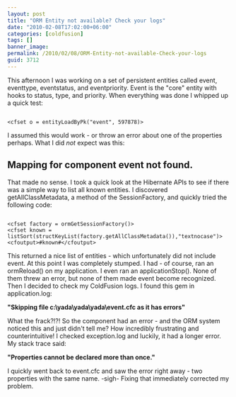 ```yaml
---
layout: post
title: "ORM Entity not available? Check your logs"
date: "2010-02-08T17:02:00+06:00"
categories: [coldfusion]
tags: []
banner_image: 
permalink: /2010/02/08/ORM-Entity-not-available-Check-your-logs
guid: 3712
---
```


This afternoon I was working on a set of persistent entities called event, eventtype, eventstatus, and eventpriority. Event is the "core" entity with hooks to status, type, and priority. When everything was done I whipped up a quick test:

<p>

<code>
&lt;cfset o = entityLoadByPk("event", 597878)&gt;
</code>

I assumed this would work - or throw an error about one of the properties perhaps. What I did <i>not</i> expect was this:

<h2>Mapping for component event not found.</h2>
<!--more-->
<p>

That made no sense. I took a quick look at the Hibernate APIs to see if there was a simple way to list all known entities. I discovered getAllClassMetadata, a method of the SessionFactory, and quickly tried the following code:

<p>

<code>
&lt;cfset factory = ormGetSessionFactory()&gt;
&lt;cfset known = listSort(structKeyList(factory.getAllClassMetadata()),"textnocase")&gt;
&lt;cfoutput&gt;#known#&lt;/cfoutput&gt;
</code>

<p>

This returned a nice list of entities - which unfortunately did not include event. At this point I was completely stumped. I had - of course, ran an ormReload() on my application. I even ran an applicationStop(). None of them threw an error, but none of them made event become recognized. Then I decided to check my ColdFusion logs. I found this gem in application.log:

<p>

<b>"Skipping file c:\yada\yada\yada\event.cfc as it has errors"</b>

<p>

What the frack?!?! So the component had an error - and the ORM system noticed this and just didn't tell me? How incredibly frustrating and counterintuitive! I checked exception.log and luckily, it had a longer error. My stack trace said: 

<p>

<b>"Properties cannot be declared more than once."</b>

<p>

I quickly went back to event.cfc and saw the error right away - two properties with the same name. -sigh- Fixing that immediately corrected my problem.